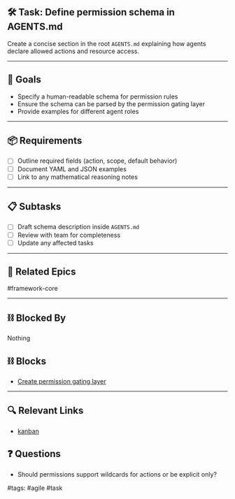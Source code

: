 ## 🛠️ Task: Define permission schema in AGENTS.md

Create a concise section in the root `AGENTS.md` explaining how agents declare allowed actions and resource access.

---

## 🎯 Goals

- Specify a human-readable schema for permission rules
- Ensure the schema can be parsed by the permission gating layer
- Provide examples for different agent roles

---

## 📦 Requirements

- [ ] Outline required fields (action, scope, default behavior)
- [ ] Document YAML and JSON examples
- [ ] Link to any mathematical reasoning notes

---

## 📋 Subtasks

- [ ] Draft schema description inside `AGENTS.md`
- [ ] Review with team for completeness
- [ ] Update any affected tasks

---

## 🔗 Related Epics

#framework-core

---

## ⛓️ Blocked By

Nothing

## ⛓️ Blocks

- [Create permission gating layer](Create%20permission%20gating%20layer.md)

---

## 🔍 Relevant Links

- [kanban](../boards/kanban.md)

## ❓ Questions

- Should permissions support wildcards for actions or be explicit only?

#tags: #agile #task
